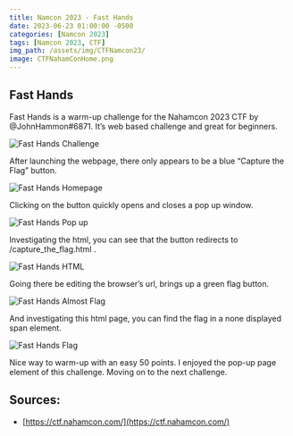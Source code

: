 ```yaml
---
title: Namcon 2023 - Fast Hands
date: 2023-06-23 01:00:00 -0500
categories: [Namcon 2023]
tags: [Namcon 2023, CTF]
img_path: /assets/img/CTFNamcon23/
image: CTFNahamConHome.png
---
```


## Fast Hands

Fast Hands is a warm-up challenge for the Nahamcon 2023 CTF by @JohnHammon#6871. It’s web based challenge and great for beginners.

![Fast Hands Challenge](FastHands1.png)

After launching the webpage, there only appears to be a blue “Capture the Flag” button.

![Fast Hands Homepage](FastHandsPage.png)

Clicking on the button quickly opens and closes a pop up window.

![Fast Hands Pop up](FastHandsPage1.png)

Investigating the html, you can see that the button redirects to /capture_the_flag.html .

![Fast Hands HTML](FastHandsPageInspect.png)

Going there be editing the browser’s url, brings up a green flag button.

![Fast Hands Almost Flag](FastHandsPageNext.png)

And investigating this html page, you can find the flag in a none displayed span element.

![Fast Hands Flag](FastHandsPageNexFlag.png)

Nice way to warm-up with an easy 50 points. I enjoyed the pop-up page element of this challenge. Moving on to the next challenge.

## Sources:

- [https://ctf.nahamcon.com/](https://ctf.nahamcon.com/)
